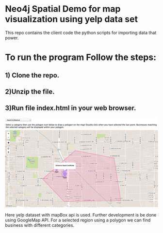 # Neo4j Spatial Demo for map visualization using yelp data set


This repo contains the client code the python scripts for importing data that power.

# To run the program Follow the steps:

## 1) Clone the repo.

## 2)Unzip the file.

## 3)Run file index.html in your web browser.


![screenshot](scdemo_screenshot.png)

Here yelp dataset with mapBox api is used. Further development is be done using GoogleMap API.
For a selected region using a polygon we can find business with different categories.
